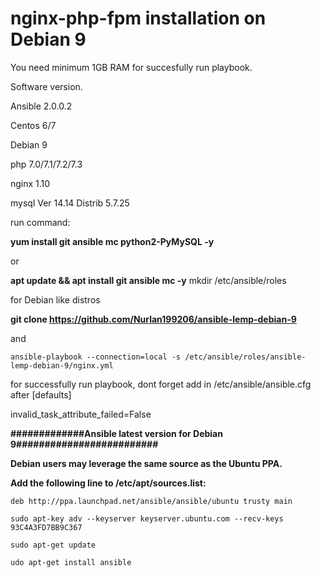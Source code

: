 # nginx-php-fpm installation on Debian 9

You need minimum 1GB RAM for succesfully run playbook.

Software version.

Ansible 2.0.0.2

Centos 6/7

Debian 9

php 7.0/7.1/7.2/7.3

nginx 1.10

mysql  Ver 14.14 Distrib 5.7.25

run command: 

**yum install git ansible mc python2-PyMySQL -y**

or

**apt update && apt install git ansible mc -y**
mkdir /etc/ansible/roles

for Debian like distros

**git clone https://github.com/Nurlan199206/ansible-lemp-debian-9**

and
```
ansible-playbook --connection=local -s /etc/ansible/roles/ansible-lemp-debian-9/nginx.yml
```



for successfully run playbook, dont forget add in /etc/ansible/ansible.cfg after [defaults]

invalid_task_attribute_failed=False

**#############Ansible latest version for Debian 9#########################**

**Debian users may leverage the same source as the Ubuntu PPA.**

**Add the following line to /etc/apt/sources.list:**
```
deb http://ppa.launchpad.net/ansible/ansible/ubuntu trusty main

sudo apt-key adv --keyserver keyserver.ubuntu.com --recv-keys 93C4A3FD7BB9C367

sudo apt-get update

udo apt-get install ansible
```
